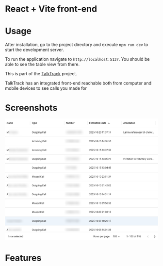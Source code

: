 # React + Vite front-end

# Usage

After installation, go to the project directory and execute ``npm run dev`` to start the development server.

To run the application navigate to ``http://localhost:5137``. You should be able to see the table view from there.


This is part of the [TalkTrack](https://github.com/awmrozek/TalkTrack.git) project.

TalkTrack has an integrated front-end reachable both from computer and mobile devices to see calls you made for 

# Screenshots

![TalkTrack Main Browser View](screenshot.png)

# Features
